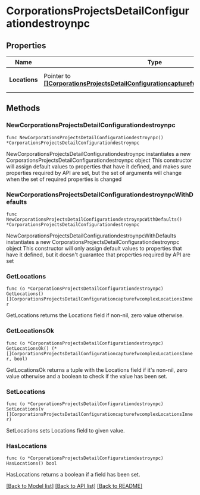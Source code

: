 # CorporationsProjectsDetailConfigurationdestroynpc

## Properties

Name | Type | Description | Notes
------------ | ------------- | ------------- | -------------
**Locations** | Pointer to [**[]CorporationsProjectsDetailConfigurationcapturefwcomplexLocationsInner**](CorporationsProjectsDetailConfigurationcapturefwcomplexLocationsInner.md) | Location of non-capsuleer | [optional] 

## Methods

### NewCorporationsProjectsDetailConfigurationdestroynpc

`func NewCorporationsProjectsDetailConfigurationdestroynpc() *CorporationsProjectsDetailConfigurationdestroynpc`

NewCorporationsProjectsDetailConfigurationdestroynpc instantiates a new CorporationsProjectsDetailConfigurationdestroynpc object
This constructor will assign default values to properties that have it defined,
and makes sure properties required by API are set, but the set of arguments
will change when the set of required properties is changed

### NewCorporationsProjectsDetailConfigurationdestroynpcWithDefaults

`func NewCorporationsProjectsDetailConfigurationdestroynpcWithDefaults() *CorporationsProjectsDetailConfigurationdestroynpc`

NewCorporationsProjectsDetailConfigurationdestroynpcWithDefaults instantiates a new CorporationsProjectsDetailConfigurationdestroynpc object
This constructor will only assign default values to properties that have it defined,
but it doesn't guarantee that properties required by API are set

### GetLocations

`func (o *CorporationsProjectsDetailConfigurationdestroynpc) GetLocations() []CorporationsProjectsDetailConfigurationcapturefwcomplexLocationsInner`

GetLocations returns the Locations field if non-nil, zero value otherwise.

### GetLocationsOk

`func (o *CorporationsProjectsDetailConfigurationdestroynpc) GetLocationsOk() (*[]CorporationsProjectsDetailConfigurationcapturefwcomplexLocationsInner, bool)`

GetLocationsOk returns a tuple with the Locations field if it's non-nil, zero value otherwise
and a boolean to check if the value has been set.

### SetLocations

`func (o *CorporationsProjectsDetailConfigurationdestroynpc) SetLocations(v []CorporationsProjectsDetailConfigurationcapturefwcomplexLocationsInner)`

SetLocations sets Locations field to given value.

### HasLocations

`func (o *CorporationsProjectsDetailConfigurationdestroynpc) HasLocations() bool`

HasLocations returns a boolean if a field has been set.


[[Back to Model list]](../README.md#documentation-for-models) [[Back to API list]](../README.md#documentation-for-api-endpoints) [[Back to README]](../README.md)


